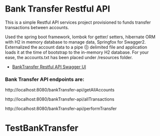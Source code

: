 # Bank Transfer Restful API
This is a simple Restful API services project provisioned to funds transfer transactions between accounts.

Used the spring boot framework, lombok for getter/ setters, hibernate ORM with H2 in memory database to manage data, Springfox for Swagger2. 
Externalized the account data to a pipe (|) delimited file and application loads it at the time of bootstrap to the in-memory H2 database. For your ease, the accounts.txt has been placed under /resources folder. 

* [BankTransfer Restful API Swagger UI](http://localhost:8080/swagger-ui.html/)


### Bank Transfer API endpoints are: 
http://localhost:8080/bankTransfer-api/getAllAccounts

http://localhost:8080/bankTransfer-api/allTransactions

http://localhost:8080/bankTransfer-api/performTransfer
# TestBankTransfer
